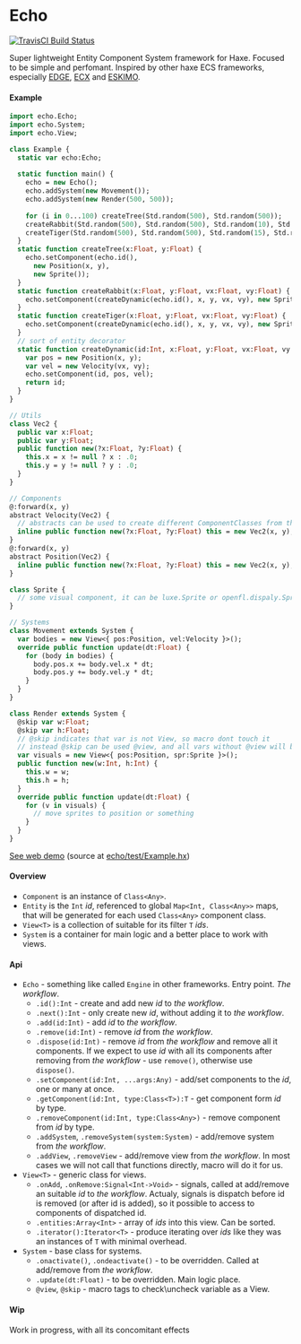 # Echo
[![TravisCI Build Status](https://travis-ci.org/octocake1/echo.svg?branch=master)](https://travis-ci.org/octocake1/echo)

Super lightweight Entity Component System framework for Haxe. 
Focused to be simple and perfomant.
Inspired by other haxe ECS frameworks, especially [EDGE](https://github.com/fponticelli/edge), [ECX](https://github.com/eliasku/ecx) and [ESKIMO](https://github.com/PDeveloper/eskimo).

#### Example
```haxe
import echo.Echo;
import echo.System;
import echo.View;

class Example {
  static var echo:Echo;
  
  static function main() {
    echo = new Echo();
    echo.addSystem(new Movement());
    echo.addSystem(new Render(500, 500));
    
    for (i in 0...100) createTree(Std.random(500), Std.random(500));
    createRabbit(Std.random(500), Std.random(500), Std.random(10), Std.random(10));
    createTiger(Std.random(500), Std.random(500), Std.random(15), Std.random(15));
  }
  static function createTree(x:Float, y:Float) {
    echo.setComponent(echo.id(), 
      new Position(x, y), 
      new Sprite());
  }
  static function createRabbit(x:Float, y:Float, vx:Float, vy:Float) {
    echo.setComponent(createDynamic(echo.id(), x, y, vx, vy), new Sprite('assets/rabbit.png'));
  }
  static function createTiger(x:Float, y:Float, vx:Float, vy:Float) {
    echo.setComponent(createDynamic(echo.id(), x, y, vx, vy), new Sprite('assets/tiger.png'));
  }
  // sort of entity decorator
  static function createDynamic(id:Int, x:Float, y:Float, vx:Float, vy:Float):Int {
    var pos = new Position(x, y);
    var vel = new Velocity(vx, vy);
    echo.setComponent(id, pos, vel);
    return id;
  }
}

// Utils
class Vec2 {
  public var x:Float;
  public var y:Float;
  public function new(?x:Float, ?y:Float) {
    this.x = x != null ? x : .0;
    this.y = y != null ? y : .0;
  }
}

// Components
@:forward(x, y)
abstract Velocity(Vec2) { 
  // abstracts can be used to create different ComponentClasses from the same BaseClass without overhead
  inline public function new(?x:Float, ?y:Float) this = new Vec2(x, y);
}
@:forward(x, y)
abstract Position(Vec2) {
  inline public function new(?x:Float, ?y:Float) this = new Vec2(x, y);
}

class Sprite {
  // some visual component, it can be luxe.Sprite or openfl.dispaly.Sprite, for example
}

// Systems
class Movement extends System {
  var bodies = new View<{ pos:Position, vel:Velocity }>();
  override public function update(dt:Float) {
    for (body in bodies) {
      body.pos.x += body.vel.x * dt;
      body.pos.y += body.vel.y * dt;
    }
  }
}

class Render extends System {
  @skip var w:Float;
  @skip var h:Float;
  // @skip indicates that var is not View, so macro dont touch it
  // instead @skip can be used @view, and all vars without @view will be skipped
  var visuals = new View<{ pos:Position, spr:Sprite }>();
  public function new(w:Int, h:Int) {
    this.w = w;
    this.h = h;
  }
  override public function update(dt:Float) {
    for (v in visuals) {
      // move sprites to position or something
    }
  }
}
```

[See web demo](https://octocake1.github.io/echo/web/) (source at [echo/test/Example.hx](https://github.com/octocake1/echo/blob/master/test/Example.hx))

#### Overview
* `Component` is an instance of `Class<Any>`.
* `Entity` is the `Int` _id_, referenced to global `Map<Int, Class<Any>>` maps, that will be generated for each used `Class<Any>` component class.
* `View<T>` is a collection of suitable for its filter `T` _ids_.
* `System` is a container for main logic and a better place to work with views.

#### Api
* `Echo` - something like called `Engine` in other frameworks. Entry point. _The workflow_.
  * `.id():Int` - create and add new _id_ to _the workflow_.
  * `.next():Int` - only create new _id_, without adding it to _the workflow_.
  * `.add(id:Int)` - add _id_ to _the workflow_.
  * `.remove(id:Int)` - remove _id_ from _the workflow_.
  * `.dispose(id:Int)` - remove _id_ from _the workflow_ and remove all it components. If we expect to use _id_ with all its components after removing from _the workflow_ - use `remove()`, otherwise use `dispose()`.
  * `.setComponent(id:Int, ...args:Any)` - add/set components to the _id_, one or many at once.
  * `.getComponent(id:Int, type:Class<T>):T` - get component form _id_ by type.
  * `.removeComponent(id:Int, type:Class<Any>)` - remove component from _id_ by type.
  * `.addSystem`, `.removeSystem(system:System)` - add/remove system from _the workflow_.
  * `.addView`, `.removeView` - add/remove view from _the workflow_. In most cases we will not call that functions directly, macro will do it for us.
* `View<T>` - generic class for views.
  * `.onAdd`, `.onRemove:Signal<Int->Void>` - signals, called at add/remove an suitable _id_ to _the workflow_. Actualy, signals is dispatch before id is removed (or after id is added), so it possible to access to components of dispatched id.
  * `.entities:Array<Int>` - array of _ids_ into this view. Can be sorted.
  * `.iterator():Iterator<T>` - produce iterating over _ids_ like they was an instances of `T` with minimal overhead.
* `System` - base class for systems.
  * `.onactivate()`, `.ondeactivate()` - to be overridden. Called at add/remove from _the workflow_.
  * `.update(dt:Float)` - to be overridden. Main logic place.
  * `@view`, `@skip` - macro tags to check\uncheck variable as a View.
  
#### Wip
Work in progress, with all its concomitant effects
